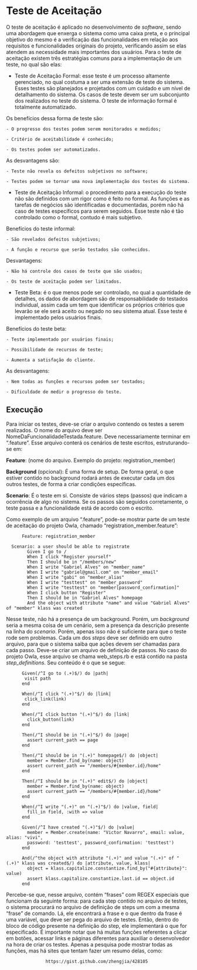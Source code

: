 # Teste de Aceitação  


O teste de aceitação é aplicado no desenvolvimento de _software_, sendo uma abordagem que  enxerga o sistema como uma caixa preta, e o principal objetivo do mesmo é a verificação das funcionalidades em relação aos requisitos e funcionalidades originais do projeto, verificando assim se elas atendem as necessidade mais importantes dos usuários.
    Para o teste de aceitação existem três estratégias comuns para a implementação de um teste, no qual são elas:

  * Teste de Aceitação Formal: esse teste é um processo altamente gerenciado, no qual costuma a ser uma extensão de teste do sistema. Esses testes são planejados e projetados com um cuidado e um nível de detalhamento do sistema.  Os casos de teste devem ser um subconjunto dos realizados no teste do sistema. O teste de informação formal é totalmente automatizado.
    
Os benefícios dessa forma de teste são:

    - O progresso dos testes podem serem monitorados e medidos;

    - Critério de aceitabilidade é conhecido;

    - Os testes podem ser automatizados.

As desvantagens são:

    - Teste não revela os defeitos subjetivos no software;

    - Testes podem se tornar uma nova implementação dos testes do sistema.

  
* Teste de Aceitação Informal: o procedimento para a execução do teste não são definidos com um rigor como é feito no formal. As funções e as tarefas de negócios são identificadas e documentadas, porém não há caso de testes específicos para serem seguidos. Esse teste não é tão controlado como o formal, contudo é mais subjetivo.

Benefícios do teste informal:
 
    - São revelados defeitos subjetivos;

    - A função e recurso que serão testados são conhecidos.


Desvantagens:

    - Não há controle dos casos de teste que são usados;

    - Os teste de aceitação podem ser limitados.

 * Teste Beta:  é o que menos pode ser controlado, no qual a quantidade de detalhes, os dados de abordagem são de responsabilidade do testados individual, assim cada um tem que identificar os próprios critérios que levarão se ele será aceito ou negado no seu sistema atual. Esse teste é implementado pelos usuários finais.

Benefícios do teste beta:

    - Teste implementado por usuários finais;

    - Possibilidade de recursos de teste;

    - Aumenta a satisfação do cliente.

As desvantagens:
   
    - Nem todas as funções e recursos podem ser testados;

    - Dificuldade de medir o progresso do teste.

## Execução

Para iniciar os testes, deve-se criar o arquivo contendo os testes a serem realizados. O nome do arquivo deve ser NomeDaFuncionalidadeTestada.feature. Deve necessariamente terminar em “.feature”. Esse arquivo conterá os cenários de teste escritos, estruturando-se em:

__Feature__: (nome do arquivo. Exemplo do projeto: registration_member)

__Background__ (opcional): É uma forma de setup. De forma geral, o que estiver contido no background rodará antes de executar cada um dos outros testes, de forma a criar condições específicas.

__Scenario__: É o teste em si. Consiste de vários steps (passos) que indicam a ocorrência de algo no sistema. Se os passos são seguidos corretamente, o teste passa e a funcionalidade está de acordo com o escrito.

Como exemplo de um arquivo “.feature”, pode-se mostrar parte de um teste de aceitação do projeto Owla, chamado “registration_member.feature”:

          Feature: registration_member

 	  Scenario: a user should be able to registrate
    		Given I go to /
    		When I click "Register yourself"
    		Then I should be in "/members/new"
    		When I write "Gabriel Alves" on "member_name"
    		When I write "gabriel@gmail.com" on "member_email"
    		When I write "gabi" on "member_alias"
    		When I write "testtest" on "member_password"
    		When I write "testtest" on "member[password_confirmation]"
    		When I click button "Register"
    		Then I should be in "Gabriel Alves" homepage
    		And the object with attribute "name" and value "Gabriel Alves" of "member" klass was created

Nesse teste, não há a presença de um background. Porém, um _background_ seria a mesma coisa de um cenário, sem a presença da descrição presente na linha do _scenario_. Porém, apenas isso não é suficiente para que o teste rode sem problemas. Cada um dos _steps_ deve ser definido em outro arquivo, para que o sistema saiba que ações devem ser chamadas para cada passo. Deve-se criar um arquivo de definição de passos. No caso do projeto Owla, esse arquivo se chama web_steps.rb e está contido na pasta _step_definitions_. Seu conteúdo é o que se segue:

          Given(/^I go to (.+)$/) do |path|
           visit path
          end

          When(/^I click "(.+)"$/) do |link|
           click_link(link)
          end

          When(/^I click button "(.+)"$/) do |link|
            click_button(link)
          end

          Then(/^I should be in "(.+)"$/) do |page|
            assert current_path == page
          end

          Then(/^I should be in "(.+)" homepage$/) do |object|
            member = Member.find_by(name: object)
            assert current_path == "/members/#{member.id}/home"
          end

          Then(/^I should be in "(.+)" edit$/) do |object|
            member = Member.find_by(name: object)
            assert current_path == "/members/#{member.id}/home"
          end

          When(/^I write "(.+)" on "(.+)"$/) do |value, field|
            fill_in field, :with => value
          end

          Given(/^I have created "(.+)"$/) do |value|
            member = Member.create(name: "Victor Navarro", email: value, alias: "vivi",
            password: 'testtest', password_confirmation: 'testtest')
          end

          And(/^the object with attribute "(.+)" and value "(.+)" of "(.+)" klass was created$/) do |attribute, value, klass|
            object = klass.capitalize.constantize.find_by("#{attribute}": value)
            assert klass.capitalize.constantize.last.id == object.id
          end

Percebe-se que, nesse arquivo, contém “frases” com REGEX especiais que funcionam da seguinte forma: para cada step contido no arquivo de testes, o sistema procurará no arquivo de definição de steps um com a mesma “frase” de comando. Lá, ele encontrará a frase e o que dentro da frase é uma variável, que deve ser pega do arquivo de testes. Então, dentro do bloco de código presente na definição do step, ele implementará o que for especificado.
	É importante notar que há muitas funções referentes a clicar em botões, acessar links e páginas diferentes para auxiliar o desenvolvedor na hora de criar os testes. Apenas a pesquisa pode mostrar todas as funções, mas há sites que tentam fazer um resumo delas, como:
                        
                   https://gist.github.com/zhengjia/428105
